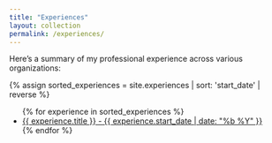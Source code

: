 ```yaml
---
title: "Experiences"
layout: collection
permalink: /experiences/
---
```


Here’s a summary of my professional experience across various organizations:

{% assign sorted_experiences = site.experiences | sort: 'start_date' | reverse %}
<ul>
  {% for experience in sorted_experiences %}
    <li><a href="{{ experience.url }}">{{ experience.title }} - {{ experience.start_date | date: "%b %Y" }}</a></li>
  {% endfor %}
</ul>
